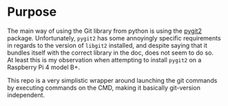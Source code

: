 # Purpose
The main way of using the Git library from python is using the [pygit2](https://github.com/libgit2/pygit2) package. Unfortunately, `pygit2` has some annoyingly specific requirements in regards to the version of `libgit2` installed, and despite saying that it bundles itself with the correct library in the doc, does not seem to do so.  
At least this is my observation when attempting to install `pygit2` on a Raspberry Pi 4 model B+.

This repo is a very simplistic wrapper around launching the git commands by executing commands on the CMD, making it basically git-version independent.